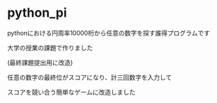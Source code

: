 python_pi
=================
pythonにおける円周率10000桁から任意の数字を探す誰得プログラムです

大学の授業の課題で作りました

(最終課題提出用に改造)

任意の数字の最終位がスコアになり、計三回数字を入力して

スコアを競い合う簡単なゲームに改造しました
